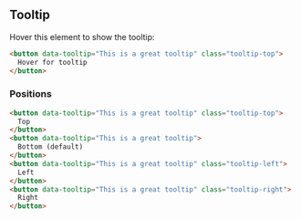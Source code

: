 ## Tooltip

Hover this element to show the tooltip:

```html
<button data-tooltip="This is a great tooltip" class="tooltip-top">
  Hover for tooltip
</button>
```


### Positions

```html
<button data-tooltip="This is a great tooltip" class="tooltip-top">
  Top
</button>
<button data-tooltip="This is a great tooltip">
  Bottom (default)
</button>
<button data-tooltip="This is a great tooltip" class="tooltip-left">
  Left
</button>
<button data-tooltip="This is a great tooltip" class="tooltip-right">
  Right
</button>
```
